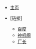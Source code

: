 - [主页](/)

- [链接]

  * [百度](httpsd://www.baidu.com)
  * [神机阁](https://www.shenjige.cn/)
  * [厂长](https://www.czzy88.com)

